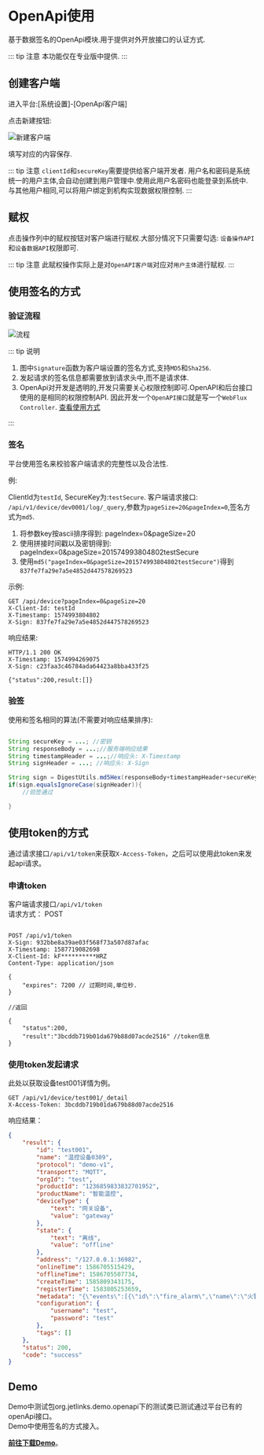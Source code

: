# OpenApi使用

基于数据签名的OpenApi模块.用于提供对外开放接口的认证方式.

::: tip 注意
本功能仅在专业版中提供. 
:::

## 创建客户端

进入平台:[系统设置]-[OpenApi客户端]

点击新建按钮:

![新建客户端](../../best-practices/images/create-openapi.png)

填写对应的内容保存.

::: tip 注意
 `clientId`和`secureKey`需要提供给客户端开发者.
 用户名和密码是系统统一的用户主体,会自动创建到用户管理中.使用此用户名密码也能登录到系统中.
 与其他用户相同,可以将用户绑定到机构实现数据权限控制.
:::

## 赋权

点击操作列中的赋权按钮对客户端进行赋权.大部分情况下只需要勾选: `设备操作API`和`设备数据API`权限即可.

::: tip 注意
此赋权操作实际上是对`OpenAPI客户端`对应对`用户主体`进行赋权.
:::

## 使用签名的方式
### 验证流程

![流程](../../best-practices/images/OpenApiAuthenticationProcess.png)

::: tip 说明

1. 图中`Signature`函数为客户端设置的签名方式,支持`MD5`和`Sha256`.
2. 发起请求的签名信息都需要放到请求头中,而不是请求体.
3. OpenApi对开发是透明的,开发只需要关心权限控制即可.OpenAPI和后台接口使用的是相同的权限控制API.
因此开发一个`OpenAPI接口`就是写一个`WebFlux Controller`. [查看使用方式](../../dev-guide/crud.md#web)

:::

### 签名

平台使用签名来校验客户端请求的完整性以及合法性.

例:

ClientId为`testId`,
SecureKey为:`testSecure`.
客户端请求接口: `/api/v1/device/dev0001/log/_query`,参数为`pageSize=20&pageIndex=0`,签名方式为`md5`.

1. 将参数key按ascii排序得到: pageIndex=0&pageSize=20
2. 使用拼接时间戳以及密钥得到: pageIndex=0&pageSize=201574993804802testSecure
3. 使用`md5("pageIndex=0&pageSize=201574993804802testSecure")`得到`837fe7fa29e7a5e4852d447578269523`

示例:

```text
GET /api/device?pageIndex=0&pageSize=20
X-Client-Id: testId
X-Timestamp: 1574993804802
X-Sign: 837fe7fa29e7a5e4852d447578269523
```

响应结果:

```text
HTTP/1.1 200 OK
X-Timestamp: 1574994269075
X-Sign: c23faa3c46784ada64423a8bba433f25

{"status":200,result:[]}

```

### 验签

使用和签名相同的算法(不需要对响应结果排序):

```java

String secureKey = ...; //密钥
String responseBody = ...;//服务端响应结果
String timestampHeader = ...;//响应头: X-Timestamp
String signHeader = ...; //响应头: X-Sign

String sign = DigestUtils.md5Hex(responseBody+timestampHeader+secureKey);
if(sign.equalsIgnoreCase(signHeader)){
    //验签通过

}

```

## 使用token的方式

通过请求接口`/api/v1/token`来获取`X-Access-Token`，之后可以使用此token来发起api请求。

### 申请token
客户端请求接口`/api/v1/token`  
    请求方式： POST  

```text

POST /api/v1/token
X-Sign: 932bbe8a39ae03f568f73a507d87afac
X-Timestamp: 1587719082698 
X-Client-Id: kF**********HRZ  
Content-Type: application/json 

{  
    "expires": 7200 // 过期时间,单位秒.
}

//返回

{
    "status":200,
    "result":"3bcddb719b01da679b88d07acde2516" //token信息
}

```

### 使用token发起请求 
此处以获取设备test001详情为例。  
```text
GET /api/v1/device/test001/_detail  
X-Access-Token: 3bcddb719b01da679b88d07acde2516  
```
响应结果：
```json
{
    "result": {
        "id": "test001",
        "name": "温控设备0309",
        "protocol": "demo-v1",
        "transport": "MQTT",
        "orgId": "test",
        "productId": "1236859833832701952",
        "productName": "智能温控",
        "deviceType": {
            "text": "网关设备",
            "value": "gateway"
        },
        "state": {
            "text": "离线",
            "value": "offline"
        },
        "address": "/127.0.0.1:36982",
        "onlineTime": 1586705515429,
        "offlineTime": 1586705507734,
        "createTime": 1585809343175,
        "registerTime": 1583805253659,
        "metadata": "{\"events\":[{\"id\":\"fire_alarm\",\"name\":\"火警报警\",\"expands\":{\"eventType\":\"reportData\",\"level\":\"urgent\"},\"valueType\":{\"type\":\"object\",\"properties\":[{\"id\":\"a_name\",\"name\":\"区域名称\",\"valueType\":{\"type\":\"string\"}},{\"id\":\"b_name\",\"name\":\"建筑名称\",\"valueType\":{\"type\":\"string\"}},{\"id\":\"l_name\",\"name\":\"位置名称\",\"valueType\":{\"type\":\"string\"}}]}}],\"properties\":[{\"id\":\"temperature\",\"name\":\"温度\",\"valueType\":{\"type\":\"float\",\"min\":\"0\",\"max\":\"100\",\"step\":\"0.1\",\"unit\":\"celsiusDegrees\"},\"expands\":{\"readOnly\":\"true\"}}],\"functions\":[{\"id\":\"get-log\",\"name\":\"获取日志\",\"isAsync\":true,\"output\":{\"type\":\"string\",\"expands\":{\"maxLength\":\"2048\"}},\"inputs\":[{\"id\":\"start_date\",\"name\":\"开始日期\",\"valueType\":{\"type\":\"date\",\"dateFormat\":\"yyyy-MM-dd HH:mm:ss\"}},{\"id\":\"end_data\",\"name\":\"结束日期\",\"valueType\":{\"type\":\"date\",\"dateFormat\":\"yyyy-MM-dd HH:mm:ss\"}},{\"id\":\"time\",\"name\":\"分组\",\"valueType\":{\"type\":\"string\"}}]}]}",
        "configuration": {
            "username": "test",
            "password": "test"
        },
        "tags": []
    },
    "status": 200,
    "code": "success"
}
```
    
## Demo 

Demo中测试包org.jetlinks.demo.openapi下的测试类已测试通过平台已有的openApi接口。  
Demo中使用签名的方式接入。  

**[前往下载Demo](https://github.com/jetlinks/jetlinks-openapi-demo)**。

